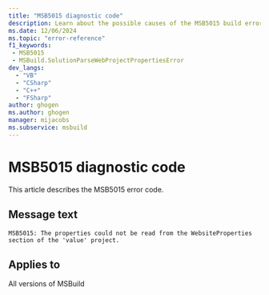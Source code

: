```yaml
---
title: "MSB5015 diagnostic code"
description: Learn about the possible causes of the MSB5015 build error, and get troubleshooting tips.
ms.date: 12/06/2024
ms.topic: "error-reference"
f1_keywords:
 - MSB5015
 - MSBuild.SolutionParseWebProjectPropertiesError
dev_langs:
  - "VB"
  - "CSharp"
  - "C++"
  - "FSharp"
author: ghogen
ms.author: ghogen
manager: mijacobs
ms.subservice: msbuild
---
```


# MSB5015 diagnostic code

<!-- :::ErrorDefinitionDescription::: -->
<!-- :::editable-content name="introDescription"::: -->
This article describes the MSB5015 error code.
<!-- :::editable-content-end::: -->

## Message text

`MSB5015: The properties could not be read from the WebsiteProperties section of the 'value' project.`

<!-- :::editable-content name="postOutputDescription"::: -->
<!--
{StrBegin="MSB5015: "}UE: The solution filename is provided separately to loggers.
-->
<!-- :::editable-content-end::: -->
<!-- :::ErrorDefinitionDescription-end::: -->

## Applies to

All versions of MSBuild
